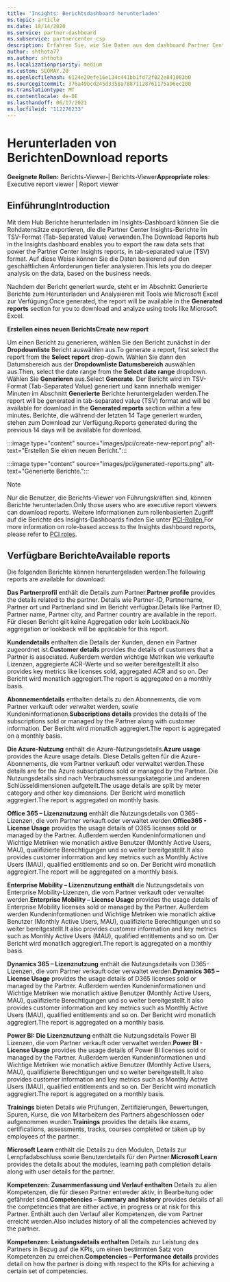```yaml
---
title: 'Insights: Berichtsdashboard herunterladen'
ms.topic: article
ms.date: 10/14/2020
ms.service: partner-dashboard
ms.subservice: partnercenter-csp
description: Erfahren Sie, wie Sie Daten aus dem dashboard Partner Center einheitlichen Berichterstellungsdashboard und aus Partner Center Insights-Berichten herunterladen und exportieren.
author: shthota77
ms.author: shthota
ms.localizationpriority: medium
ms.custom: SEOMAY.20
ms.openlocfilehash: 6124e20efe16e134c441bb1fd72f022e841083b0
ms.sourcegitcommit: 376a49bcd245d3358a78871128761175a96ec200
ms.translationtype: MT
ms.contentlocale: de-DE
ms.lasthandoff: 06/17/2021
ms.locfileid: "112276233"
---
```

# <a name="download-reports"></a><span data-ttu-id="b40e6-103">Herunterladen von Berichten</span><span class="sxs-lookup"><span data-stu-id="b40e6-103">Download reports</span></span>

<span data-ttu-id="b40e6-104">**Geeignete Rollen:** Berichts-Viewer-| Berichts-Viewer</span><span class="sxs-lookup"><span data-stu-id="b40e6-104">**Appropriate roles**: Executive report viewer | Report viewer</span></span>

## <a name="introduction"></a><span data-ttu-id="b40e6-105">Einführung</span><span class="sxs-lookup"><span data-stu-id="b40e6-105">Introduction</span></span>

<span data-ttu-id="b40e6-106">Mit dem Hub Berichte herunterladen im Insights-Dashboard können Sie die Rohdatensätze exportieren, die die Partner Center Insights-Berichte im TSV-Format (Tab-Separated Value) verwenden.</span><span class="sxs-lookup"><span data-stu-id="b40e6-106">The Download Reports hub in the Insights dashboard enables you to export the raw data sets that power the Partner Center Insights reports, in tab-separated value (TSV) format.</span></span> <span data-ttu-id="b40e6-107">Auf diese Weise können Sie die Daten basierend auf den geschäftlichen Anforderungen tiefer analysieren.</span><span class="sxs-lookup"><span data-stu-id="b40e6-107">This lets you do deeper analysis on the data, based on the business needs.</span></span>

<span data-ttu-id="b40e6-108">Nachdem der Bericht generiert wurde,  steht er im Abschnitt Generierte Berichte zum Herunterladen und Analysieren mit Tools wie Microsoft Excel zur Verfügung.</span><span class="sxs-lookup"><span data-stu-id="b40e6-108">Once generated, the report  will be available in the **Generated reports** section for you to download and analyze using tools like Microsoft Excel.</span></span>

<span data-ttu-id="b40e6-109">**Erstellen eines neuen Berichts**</span><span class="sxs-lookup"><span data-stu-id="b40e6-109">**Create new report**</span></span>

<span data-ttu-id="b40e6-110">Um einen Bericht zu generieren, wählen Sie den Bericht zunächst in der **Dropdownliste** Bericht auswählen aus.</span><span class="sxs-lookup"><span data-stu-id="b40e6-110">To generate a report, first select the report from the **Select report** drop-down.</span></span> <span data-ttu-id="b40e6-111">Wählen Sie dann den Datumsbereich aus der **Dropdownliste Datumsbereich** auswählen aus.</span><span class="sxs-lookup"><span data-stu-id="b40e6-111">Then, select the date range from the **Select date range** dropdown.</span></span> <span data-ttu-id="b40e6-112">Wählen Sie **Generieren** aus.</span><span class="sxs-lookup"><span data-stu-id="b40e6-112">Select **Generate**.</span></span> <span data-ttu-id="b40e6-113">Der Bericht wird im TSV-Format (Tab-Separated Value) generiert und kann innerhalb weniger Minuten im Abschnitt **Generierte** Berichte heruntergeladen werden.</span><span class="sxs-lookup"><span data-stu-id="b40e6-113">The report will be generated in tab-separated value (TSV) format and will be available for download in the **Generated reports** section within a few minutes.</span></span> <span data-ttu-id="b40e6-114">Berichte, die während der letzten 14 Tage generiert wurden, stehen zum Download zur Verfügung.</span><span class="sxs-lookup"><span data-stu-id="b40e6-114">Reports generated during the previous 14 days will be available for download.</span></span>

:::image type="content" source="images/pci/create-new-report.png" alt-text="Erstellen Sie einen neuen Bericht.":::

:::image type="content" source="images/pci/generated-reports.png" alt-text="Generierte Berichte.":::

>[!NOTE] 
><span data-ttu-id="b40e6-117">Nur die Benutzer, die Berichts-Viewer von Führungskräften sind, können Berichte herunterladen.</span><span class="sxs-lookup"><span data-stu-id="b40e6-117">Only those users who are executive report viewers can download reports.</span></span> <span data-ttu-id="b40e6-118">Weitere Informationen zum rollenbasierten Zugriff auf die Berichte des Insights-Dashboards finden Sie unter [PCI-Rollen.](pci-roles.md)</span><span class="sxs-lookup"><span data-stu-id="b40e6-118">For more information on role-based access to the Insights dashboard reports, please refer to [PCI roles](pci-roles.md).</span></span> 

## <a name="available-reports"></a><span data-ttu-id="b40e6-119">Verfügbare Berichte</span><span class="sxs-lookup"><span data-stu-id="b40e6-119">Available reports</span></span>

<span data-ttu-id="b40e6-120">Die folgenden Berichte können heruntergeladen werden:</span><span class="sxs-lookup"><span data-stu-id="b40e6-120">The following reports are available for download:</span></span>

<span data-ttu-id="b40e6-121">**Das Partnerprofil** enthält die Details zum Partner.</span><span class="sxs-lookup"><span data-stu-id="b40e6-121">**Partner profile** provides the details related to the partner.</span></span> <span data-ttu-id="b40e6-122">Details wie Partner-ID, Partnername, Partner ort und Partnerland sind im Bericht verfügbar.</span><span class="sxs-lookup"><span data-stu-id="b40e6-122">Details like Partner ID, Partner name, Partner city, and Partner country are available in the report.</span></span> <span data-ttu-id="b40e6-123">Für diesen Bericht gilt keine Aggregation oder kein Lookback.</span><span class="sxs-lookup"><span data-stu-id="b40e6-123">No aggregation or lookback will be applicable for this report.</span></span>

<span data-ttu-id="b40e6-124">**Kundendetails** enthalten die Details der Kunden, denen ein Partner zugeordnet ist.</span><span class="sxs-lookup"><span data-stu-id="b40e6-124">**Customer details** provides the details of customers that a Partner is associated.</span></span> <span data-ttu-id="b40e6-125">Außerdem werden wichtige Metriken wie verkaufte Lizenzen, aggregierte ACR-Werte und so weiter bereitgestellt.</span><span class="sxs-lookup"><span data-stu-id="b40e6-125">It also provides key metrics like licenses sold, aggregated ACR and so on.</span></span> <span data-ttu-id="b40e6-126">Der Bericht wird monatlich aggregiert.</span><span class="sxs-lookup"><span data-stu-id="b40e6-126">The report is aggregated on a monthly basis.</span></span>

<span data-ttu-id="b40e6-127">**Abonnementdetails** enthalten details zu den Abonnements, die vom Partner verkauft oder verwaltet werden, sowie Kundeninformationen.</span><span class="sxs-lookup"><span data-stu-id="b40e6-127">**Subscriptions details** provides the details of the subscriptions sold or managed by the Partner along with customer information.</span></span> <span data-ttu-id="b40e6-128">Der Bericht wird monatlich aggregiert.</span><span class="sxs-lookup"><span data-stu-id="b40e6-128">The report is aggregated on a monthly basis.</span></span>

<span data-ttu-id="b40e6-129">**Die Azure-Nutzung** enthält die Azure-Nutzungsdetails.</span><span class="sxs-lookup"><span data-stu-id="b40e6-129">**Azure usage** provides the Azure usage details.</span></span> <span data-ttu-id="b40e6-130">Diese Details gelten für die Azure-Abonnements, die vom Partner verkauft oder verwaltet werden.</span><span class="sxs-lookup"><span data-stu-id="b40e6-130">These details are for the Azure subscriptions sold or managed by the Partner.</span></span> <span data-ttu-id="b40e6-131">Die Nutzungsdetails sind nach Verbrauchsmessungskategorie und anderen Schlüsseldimensionen aufgeteilt.</span><span class="sxs-lookup"><span data-stu-id="b40e6-131">The usage details are split by meter category and other key dimensions.</span></span> <span data-ttu-id="b40e6-132">Der Bericht wird monatlich aggregiert.</span><span class="sxs-lookup"><span data-stu-id="b40e6-132">The report is aggregated on monthly basis.</span></span>

<span data-ttu-id="b40e6-133">**Office 365 – Lizenznutzung** enthält die Nutzungsdetails von O365-Lizenzen, die vom Partner verkauft oder verwaltet werden.</span><span class="sxs-lookup"><span data-stu-id="b40e6-133">**Office365 - License Usage** provides the usage details of O365 licenses sold or managed by the Partner.</span></span> <span data-ttu-id="b40e6-134">Außerdem werden Kundeninformationen und Wichtige Metriken wie monatlich aktive Benutzer (Monthly Active Users, MAU), qualifizierte Berechtigungen und so weiter bereitgestellt.</span><span class="sxs-lookup"><span data-stu-id="b40e6-134">It also provides customer information and key metrics such as Monthly Active Users (MAU), qualified entitlements and so on.</span></span> <span data-ttu-id="b40e6-135">Der Bericht wird monatlich aggregiert.</span><span class="sxs-lookup"><span data-stu-id="b40e6-135">The report will be aggregated on a monthly basis.</span></span>

<span data-ttu-id="b40e6-136">**Enterprise Mobility – Lizenznutzung enthält**  die Nutzungsdetails von Enterprise Mobility-Lizenzen, die vom Partner verkauft oder verwaltet werden.</span><span class="sxs-lookup"><span data-stu-id="b40e6-136">**Enterprise Mobility – License Usage**  provides the usage details of Enterprise Mobility licenses sold or managed by the Partner.</span></span> <span data-ttu-id="b40e6-137">Außerdem werden Kundeninformationen und Wichtige Metriken wie monatlich aktive Benutzer (Monthly Active Users, MAU), qualifizierte Berechtigungen und so weiter bereitgestellt.</span><span class="sxs-lookup"><span data-stu-id="b40e6-137">It also provides customer information and key metrics such as Monthly Active Users (MAU), qualified entitlements and so on.</span></span> <span data-ttu-id="b40e6-138">Der Bericht wird monatlich aggregiert.</span><span class="sxs-lookup"><span data-stu-id="b40e6-138">The report is aggregated on a monthly basis.</span></span>

<span data-ttu-id="b40e6-139">**Dynamics 365 – Lizenznutzung** enthält die Nutzungsdetails von D365-Lizenzen, die vom Partner verkauft oder verwaltet werden.</span><span class="sxs-lookup"><span data-stu-id="b40e6-139">**Dynamics 365 – License Usage** provides the usage details of D365 licenses sold or managed by the Partner.</span></span> <span data-ttu-id="b40e6-140">Außerdem werden Kundeninformationen und Wichtige Metriken wie monatlich aktive Benutzer (Monthly Active Users, MAU), qualifizierte Berechtigungen und so weiter bereitgestellt.</span><span class="sxs-lookup"><span data-stu-id="b40e6-140">It also provides customer information and key metrics such as Monthly Active Users (MAU), qualified entitlements and so on.</span></span> <span data-ttu-id="b40e6-141">Der Bericht wird monatlich aggregiert.</span><span class="sxs-lookup"><span data-stu-id="b40e6-141">The report is aggregated on a monthly basis.</span></span>

<span data-ttu-id="b40e6-142">**Power BI: Die Lizenznutzung** enthält die Nutzungsdetails Power BI Lizenzen, die vom Partner verkauft oder verwaltet werden.</span><span class="sxs-lookup"><span data-stu-id="b40e6-142">**Power BI - License Usage** provides the usage details of Power BI licenses sold or managed by the Partner.</span></span> <span data-ttu-id="b40e6-143">Außerdem werden Kundeninformationen und Wichtige Metriken wie monatlich aktive Benutzer (Monthly Active Users, MAU), qualifizierte Berechtigungen und so weiter bereitgestellt.</span><span class="sxs-lookup"><span data-stu-id="b40e6-143">It also provides customer information and key metrics such as Monthly Active Users (MAU), qualified entitlements and so on.</span></span> <span data-ttu-id="b40e6-144">Der Bericht wird monatlich aggregiert.</span><span class="sxs-lookup"><span data-stu-id="b40e6-144">The report is aggregated on a monthly basis.</span></span>

<span data-ttu-id="b40e6-145">**Trainings** bieten Details wie Prüfungen, Zertifizierungen, Bewertungen, Spuren, Kurse, die von Mitarbeitern des Partners abgeschlossen oder aufgenommen wurden.</span><span class="sxs-lookup"><span data-stu-id="b40e6-145">**Trainings** provides the details like exams, certifications, assessments, tracks, courses completed or taken up by employees of the partner.</span></span>

<span data-ttu-id="b40e6-146">**Microsoft Learn** enthält die Details zu den Modulen, Details zur Lernpfadabschluss sowie Benutzerdetails für den Partner.</span><span class="sxs-lookup"><span data-stu-id="b40e6-146">**Microsoft Learn** provides the details about the modules, learning path completion details along with user details for the partner.</span></span>

<span data-ttu-id="b40e6-147">**Kompetenzen: Zusammenfassung und Verlauf enthalten** Details zu allen Kompetenzen, die für diesen Partner entweder aktiv, in Bearbeitung oder gefährdet sind.</span><span class="sxs-lookup"><span data-stu-id="b40e6-147">**Competencies – Summary and history** provides details of all the competencies that are either active, in progress or at risk for this Partner.</span></span> <span data-ttu-id="b40e6-148">Enthält auch den Verlauf aller Kompetenzen, die vom Partner erreicht werden.</span><span class="sxs-lookup"><span data-stu-id="b40e6-148">Also includes history of all the competencies achieved by the partner.</span></span>

<span data-ttu-id="b40e6-149">**Kompetenzen: Leistungsdetails enthalten** Details zur Leistung des Partners in Bezug auf die KPIs, um einen bestimmten Satz von Kompetenzen zu erreichen.</span><span class="sxs-lookup"><span data-stu-id="b40e6-149">**Competencies – Performance details** provides detail on how the partner is doing with respect to the KPIs for achieving a certain set of competencies.</span></span>

